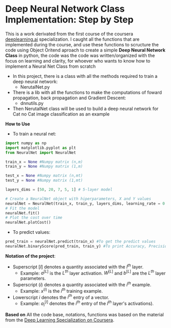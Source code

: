 # Deep Neural Network Class Implementation: Step by Step

This is a work derivated from the first course of the coursera [deeplearning.ai](deeplearning.ai) specialization.
I caught all the functions that are implemented during the course, and use these functions to scructure the code using Object Oritend aproach to 
create a simple **Deep Neural Network Class** in python, the code was the code was written/organized 
with the focus on learning and clarity, for whoever who wants to know how to implement a Neural Net Class from scratch

- In this project, there is a class with all the methods required to train a deep neural network:
    - NerutalNet.py
- There is a lib with all the functions to make the computations of foward propagation, back propagation and Gradient Descent:
    - dnnutils.py    
- Then NerutalNet class will be used to build a deep neural network for Cat no Cat image classification as an example

**How to Use**
- To train a neural net:
```python
import numpy as np
import matplotlib.pyplot as plt
from NeuralNet import NeuralNet

train_x = None #Numpy matrix (n,m)
train_y = None #Numpy matrix (1,m)

test_x = None #Numpy matrix (n,mt)
test_y = None #Numpy matrix (1,mt)

layers_dims = [50, 20, 7, 5, 1] # 5-layer model

# Create a NeuralNet object with hiperparameters, X and Y values
neuralNet = NeuralNet(train_x, train_y, layers_dims, learning_rate = 0.007, num_iterations = 2500, print_cost = True)
# Fit the model
neuralNet.fit()
# Plot the cost over time
neuralNet.plotCost()
```
- To predict values:
```python
pred_train = neuralNet.predict(train_x) #To get the predict values
neuralNet.binaryScore(pred_train, train_y) #To print Accuracy, Precision, Recall, Confusion matrix
```

**Notation of the project**:
- Superscript $[l]$ denotes a quantity associated with the $l^{th}$ layer.
    - Example: $a^{[L]}$ is the $L^{th}$ layer activation. $W^{[L]}$ and $b^{[L]}$ are the $L^{th}$ layer parameters.
- Superscript $(i)$ denotes a quantity associated with the $i^{th}$ example.
    - Example: $x^{(i)}$ is the $i^{th}$ training example.
- Lowerscript $i$ denotes the $i^{th}$ entry of a vector.
    - Example: $a^{[l]}_i$ denotes the $i^{th}$ entry of the $l^{th}$ layer's activations).
    
**Based on**
 All the code base, notations, functions was based on the material from the [Deep Learning Specialization on Coursera](https://www.coursera.org/specializations/deep-learning).
 